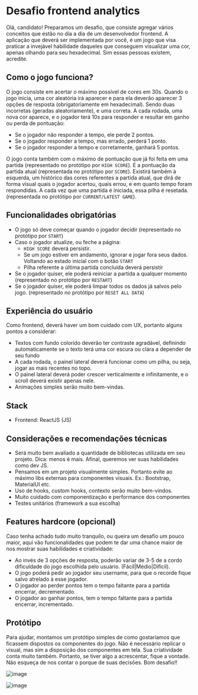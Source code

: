 # Desafio frontend analytics
Olá, candidato! Preparamos um desafio, que consiste agregar vários conceitos que estão no dia a dia de um desenvolvedor frontend. A aplicação que deverá ser implementada por você, é um jogo que visa praticar a invejável habilidade daqueles que conseguem visualizar uma cor, apenas olhando para seu hexadecimal. Sim essas pessoas existem, acredite.

## Como o jogo funciona?
O jogo consiste em acertar o máximo possível de cores em 30s. Quando o jogo inicia, uma cor aleatória irá aparecer e para ela deverão aparecer 3 opções de resposta (obrigatoriamente em hexadecimal). Sendo duas incorretas (geradas aleatoriamente), e uma correta.
A cada rodada, uma nova cor aparece, e o jogador terá 10s para responder e resultar em ganho ou perda de pontuação:
- Se o jogador não responder a tempo, ele perde 2 pontos.
- Se o jogador responder a tempo, mas errado, perderá 1 ponto.
- Se o jogador responder a tempo e corretamente, ganhará 5 pontos.

O jogo conta também com o máximo de pontuação que já foi feita em uma partida (representado no protótipo por `HIGH SCORE`).
E a pontuação da partida atual (representada no protótipo por `SCORE`).
Existirá também à esquerda, um histórico das cores referentes a partida atual, que dirá de forma visual quais o jogador acertou, quais errou, e em quanto tempo foram respondidas. A cada vez que uma partida é iniciada, essa pilha é resetada. (representada no protótipo por `CURRENT/LATEST GAME`).

## Funcionalidades obrigatórias
- O jogo só deve começar quando o jogador decidir (representado no protótipo por `START`)
- Caso o jogador atualize, ou feche a página:
  - `HIGH SCORE` deverá persistir.
  - Se um jogo estiver em andamento, ignorar e jogar fora seus dados. Voltando ao estado inicial com o botão `START`
  - Pilha referente a última partida concluída deverá persistir
- Se o jogador quiser, ele poderá reiniciar a partida a qualquer momento (representado no protótipo por `RESTART`)
- Se o jogador quiser, ele poderá limpar todos os dados já salvos pelo jogo. (representado no protótipo por `RESET ALL DATA`)

## Experiência do usuário
Como frontend, deverá haver um bom cuidado com UX, portanto alguns pontos a considerar:
- Textos com fundo colorido deverão ter contraste agradável, definindo automaticamente se o texto terá uma cor escura ou clara a depender de seu fundo
- A cada rodada, o painel lateral deverá funcionar como um pilha, ou seja, jogar as mais recentes no topo.
- O painel lateral deverá poder crescer verticalmente e infinitamente, e o scroll deverá existir apenas nele.
- Animações simples serão muito bem-vindas.

## Stack
- Frontend: ReactJS (JS)

## Considerações e recomendações técnicas
- Será muito bem avaliado a quantidade de bibliotecas utilizada em seu projeto. Dica: menos é mais. Afinal, queremos ver suas habilidades como dev JS.
- Pensamos em um projeto visualmente simples. Portanto evite ao máximo libs externas para componentes visuais. Ex.: Bootstrap, MaterialUI etc.
- Uso de hooks, custom hooks, contexto serão muito bem-vindos.
- Muito cuidado com componentização e performance dos componentes
- Testes unitários (framework a sua escolha)

## Features hardcore (opcional)
Caso tenha achado tudo muito tranquilo, ou queira um desafio um pouco maior, aqui vão funcionalidades que podem te dar uma chance maior de nos mostrar suas habilidades e criatividade:
- Ao invés de 3 opções de resposta, poderão variar de 3-5 de a cordo dificuldade do jogo escolhida pelo usuário. (Fácil|Médio|Difícil).
- O jogo poderá pedir ao jogador seu username, para que o recorde fique salvo atrelado à esse jogador.
- O jogador ao perder pontos tem o tempo faltante para a partida encerrar, decrementado.
- O jogador ao ganhar pontos, tem o tempo faltante para a partida encerrar, incrementado.

## Protótipo
Para ajudar, montamos um protótipo simples de como gostaríamos que ficassem dispostos os componentes do jogo. Não é necessário replicar o visual, mas sim a disposição dos componentes em tela. 
Sua criatividade conta muito também. Portanto, se tiver algo a acrescentar, fique a vontade. Não esqueça de nos contar o porque de suas decisões.
Bom desafio!!

![image](https://user-images.githubusercontent.com/47633508/195155499-50b2a888-5810-4a91-8d98-99c6dceac268.png)

![image](https://user-images.githubusercontent.com/47633508/195155433-be762391-5513-43e3-9f17-f7b6758753fc.png)

